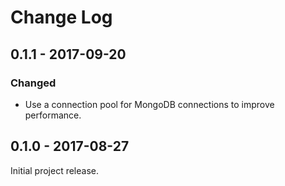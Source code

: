 # Change Log

## 0.1.1 - 2017-09-20

### Changed

- Use a connection pool for MongoDB connections to improve performance.

## 0.1.0 - 2017-08-27

Initial project release.
